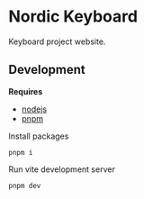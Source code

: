 # Nordic Keyboard

Keyboard project website.

## Development

**Requires**

  - [nodejs](https://nodejs.dev)
  - [pnpm](https://pnpm.io)

Install packages

```
pnpm i
```

Run vite development server

```
pnpm dev
```
